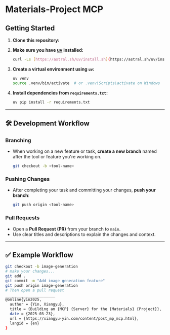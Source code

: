 
# Materials-Project MCP

## Getting Started

1. **Clone this repository:**


2. **Make sure you have [uv](https://github.com/astral-sh/uv) installed:**

   ```bash
   curl -Ls [https://astral.sh/uv/install.sh](https://astral.sh/uv/install.sh) | sh
   ```

3. **Create a virtual environment using `uv`:**

   ```bash
   uv venv
   source .venv/bin/activate  # or .venv\Scripts\activate on Windows
   ```

4. **Install dependencies from `requirements.txt`:**

   ```bash
   uv pip install -r requirements.txt
   ```

---

## 🛠️ Development Workflow

### Branching

* When working on a new feature or task, **create a new branch** named after the tool or feature you're working on.

  ```bash
  git checkout -b <tool-name>
  ```

### Pushing Changes

* After completing your task and committing your changes, **push your branch**:

  ```bash
  git push origin <tool-name>
  ```

### Pull Requests

* Open a **Pull Request (PR)** from your branch to `main`.
* Use clear titles and descriptions to explain the changes and context.

---

## ✅ Example Workflow

```bash
git checkout -b image-generation
# make your changes...
git add .
git commit -m "Add image generation feature"
git push origin image-generation
# Then open a pull request
______________________
@online{yin2025,
  author = {Yin, Xiangyu},
  title = {Building an {MCP} {Server} for the {Materials} {Project}},
  date = {2025-03-23},
  url = {https://xiangyu-yin.com/content/post_mp_mcp.html},
  langid = {en}
}


